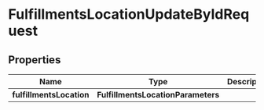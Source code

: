 

# FulfillmentsLocationUpdateByIdRequest


## Properties

| Name | Type | Description | Notes |
|------------ | ------------- | ------------- | -------------|
|**fulfillmentsLocation** | **FulfillmentsLocationParameters** |  |  [optional] |




